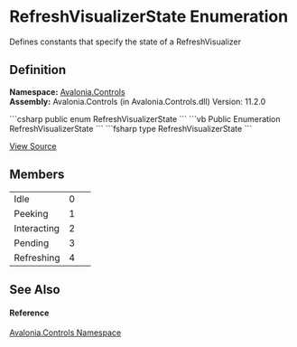 # RefreshVisualizerState Enumeration


Defines constants that specify the state of a RefreshVisualizer



## Definition
**Namespace:** <a href="N_Avalonia_Controls">Avalonia.Controls</a>  
**Assembly:** Avalonia.Controls (in Avalonia.Controls.dll) Version: 11.2.0

<Tabs groupId="api-code-preview">
<TabItem value="csharp" label="C#">
```csharp
public enum RefreshVisualizerState
```
</TabItem>
<TabItem value="vb" label="VB">
```vb
Public Enumeration RefreshVisualizerState
```
</TabItem>
<TabItem value="fsharp" label="F#">
```fsharp
type RefreshVisualizerState
```
</TabItem>
</Tabs>



<a href="https://github.com/AvaloniaUI/Avalonia/tree/master/src/Avalonia.Controls/PullToRefresh/RefreshVisualizerState.cs" title="View the source code">View Source</a>



## Members
<table>
<tr>
<td>Idle</td>
<td>0</td>
<td> </td>
</tr>
<tr>
<td>Peeking</td>
<td>1</td>
<td> </td>
</tr>
<tr>
<td>Interacting</td>
<td>2</td>
<td> </td>
</tr>
<tr>
<td>Pending</td>
<td>3</td>
<td> </td>
</tr>
<tr>
<td>Refreshing</td>
<td>4</td>
<td> </td>
</tr>
</table>

## See Also


#### Reference
<a href="N_Avalonia_Controls">Avalonia.Controls Namespace</a>  
